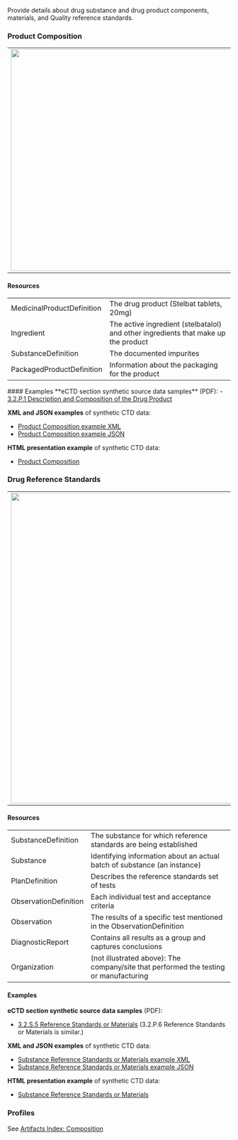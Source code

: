 Provide details about drug substance and drug product components, materials, and Quality reference standards.

### Product Composition
<table>
<tr><td><img src="product_description_and_composition.png" width="500"/></td></tr>
</table>

#### Resources
<table>
 
<tr><td>MedicinalProductDefinition</td><td>The drug product (Stelbat tablets, 20mg)</td></tr>  
<tr><td>Ingredient</td><td>The active ingredient (stelbatalol) and other ingredients that make up the product</td></tr> 
<tr><td>SubstanceDefinition</td><td>The documented impurites</td></tr>
<tr><td>PackagedProductDefinition</td><td>Information about the packaging for the product</td></tr>

</table>
#### Examples
**eCTD section synthetic source data samples** (PDF):
- <a href="https://github.com/HL7/uv-dx-pq/raw/master/input/examples-pdf/3.2.P.1_Description_Composition.pdf ">3.2.P.1 Description and Composition of the Drug Product</a>

**XML and JSON examples** of synthetic CTD data:
- <a href="Bundle-bundle-drug-product-composition-pq-ex1.xml.html">Product Composition example XML</a>
- <a href="Bundle-bundle-drug-product-composition-pq-ex1.json.html">Product Composition example JSON</a>

**HTML presentation example** of synthetic CTD data:
- <a href="composition_rend_s.html">Product Composition</a>


### Drug Reference Standards

<table>
<tr><td><img src="reference_standards_substance_resources.png" width="700"/></td></tr>
</table>

#### Resources
<table>
<tr><td>SubstanceDefinition</td><td>The substance for which reference standards are being established</td></tr>
<tr><td>Substance</td><td>Identifying information about an actual batch of substance (an instance)</td></tr>
<tr><td>PlanDefinition</td><td>Describes the reference standards set of tests</td></tr>
<tr><td>ObservationDefinition</td><td>Each individual test and acceptance criteria</td></tr>
<tr><td>Observation</td><td>The results of a specific test mentioned in the ObservationDefinition</td></tr>
<tr><td>DiagnosticReport</td><td>Contains all results as a group and captures conclusions</td></tr>
<tr><td>Organization</td><td>(not illustrated above): The company/site that performed the testing or manufacturing</td></tr>
</table>


#### Examples
**eCTD section synthetic source data samples** (PDF):
- <a href="https://github.com/HL7/uv-dx-pq/raw/master/input/examples-pdf/3.2.S.5_Reference_Standards_or_Materials.pdf ">3.2.S.5 Reference Standards or Materials</a> (3.2.P.6 Reference Standards or Materials is similar.)

**XML and JSON examples** of synthetic CTD data:
- <a href="Bundle-bundle-drug-reference-standards-pq-ex2-sub.xml.html">Substance Reference Standards or Materials example XML</a>
- <a href="Bundle-bundle-drug-reference-standards-pq-ex2-sub.json.html">Substance Reference Standards or Materials example JSON</a>

**HTML presentation example** of synthetic CTD data:
- <a href="composition_rend_s.html">Substance Reference Standards or Materials</a>

### Profiles 
See [Artifacts Index: Composition](artifacts.html#composition)